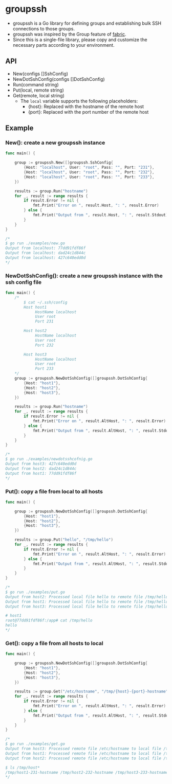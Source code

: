 # groupssh 

- groupssh is a Go library for defining groups and establishing bulk SSH connections to those groups.
- groupssh was inspired by the Group feature of [fabric](https://github.com/fabric/fabric).
- Since this is a single-file library, please copy and customize the necessary parts according to your environment.

## API

- New(configs []SshConfig)
- NewDotSshConfig(configs []DotSshConfig)
- Run(command string)
- Put(local, remote string)
- Get(remote, local string)
  - The `local` variable supports the following placeholders:
     - {host}: Replaced with the hostname of the remote host
     - {port}: Replaced with the port number of the remote host
## Example

### New(): create a new groupssh instance

```go
func main() {

	group := groupssh.New([]groupssh.SshConfig{
		{Host: "localhost", User: "root", Pass: "", Port: "231"},
		{Host: "localhost", User: "root", Pass: "", Port: "232"},
		{Host: "localhost", User: "root", Pass: "", Port: "233"},
	})

	results := group.Run("hostname")
	for _, result := range results {
		if result.Error != nil {
			fmt.Print("Error on ", result.Host, ": ", result.Error)
		} else {
			fmt.Print("Output from ", result.Host, ": ", result.Stdout)
		}
	}
}

/*
$ go run ./examples/new.go
Output from localhost: 77dd91fdf86f
Output from localhost: dad24c1d844c
Output from localhost: 427c640edd0d
*/
```

### NewDotSshConfig(): create a new groupssh instance with the ssh config file

```go
func main() {
	/*
		$ cat ~/.ssh/config
		Host host1
		     HostName localhost
		     User root
		     Port 231

		Host host2
		     HostName localhost
		     User root
		     Port 232

		Host host3
		     HostName localhost
		     User root
		     Port 233
	*/
	group := groupssh.NewDotSshConfig([]groupssh.DotSshConfig{
		{Host: "host1"},
		{Host: "host2"},
		{Host: "host3"},
	})

	results := group.Run("hostname")
	for _, result := range results {
		if result.Error != nil {
			fmt.Print("Error on ", result.AltHost, ": ", result.Error)
		} else {
			fmt.Print("Output from ", result.AltHost, ": ", result.Stdout)
		}
	}
}

/*
$ go run ./examples/newdotsshcofnig.go
Output from host3: 427c640edd0d
Output from host2: dad24c1d844c
Output from host1: 77dd91fdf86f
*/
```

### Put(): copy a file from local to all hosts

```go
func main() {

	group := groupssh.NewDotSshConfig([]groupssh.DotSshConfig{
		{Host: "host1"},
		{Host: "host2"},
		{Host: "host3"},
	})

	results := group.Put("hello", "/tmp/hello")
	for _, result := range results {
		if result.Error != nil {
			fmt.Print("Error on ", result.AltHost, ": ", result.Error)
		} else {
			fmt.Print("Output from ", result.AltHost, ": ", result.Stdout)
		}
	}
}

/*
$ go run ./examples/put.go
Output from host2: Processed local file hello to remote file /tmp/hello
Output from host1: Processed local file hello to remote file /tmp/hello
Output from host3: Processed local file hello to remote file /tmp/hello

# host1
root@77dd91fdf86f:/app# cat /tmp/hello
hello
*/
```

### Get(): copy a file from all hosts to local

```go
func main() {

	group := groupssh.NewDotSshConfig([]groupssh.DotSshConfig{
		{Host: "host1"},
		{Host: "host2"},
		{Host: "host3"},
	})

	results := group.Get("/etc/hostname", "/tmp/{host}-{port}-hostname")
	for _, result := range results {
		if result.Error != nil {
			fmt.Print("Error on ", result.AltHost, ": ", result.Error)
		} else {
			fmt.Print("Output from ", result.AltHost, ": ", result.Stdout)
		}
	}
}

/*
$ go run ./examples/get.go
Output from host3: Processed remote file /etc/hostname to local file /tmp/host3-233-hostname
Output from host1: Processed remote file /etc/hostname to local file /tmp/host1-231-hostname
Output from host2: Processed remote file /etc/hostname to local file /tmp/host2-232-hostname

$ ls /tmp/host*
/tmp/host1-231-hostname /tmp/host2-232-hostname /tmp/host3-233-hostname
*/
```
